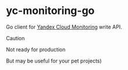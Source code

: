 # yc-monitoring-go
Go client for [Yandex Cloud Monitoring](https://yandex.cloud/ru/docs/monitoring/api-ref/MetricsData/write) write API.

> [!CAUTION]
> Not ready for production

But may be useful for your pet projects)
